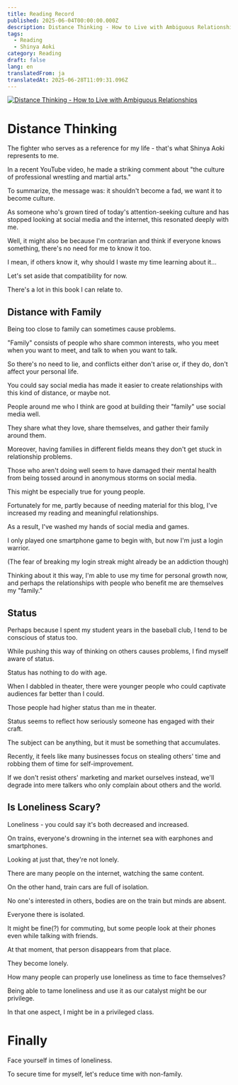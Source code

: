 ```yaml
---
title: Reading Record
published: 2025-06-04T00:00:00.000Z
description: Distance Thinking - How to Live with Ambiguous Relationships
tags:
  - Reading
  - Shinya Aoki
category: Reading
draft: false
lang: en
translatedFrom: ja
translatedAt: 2025-06-28T11:09:31.096Z
---
```

[![Distance Thinking - How to Live with Ambiguous Relationships](https://m.media-amazon.com/images/W/MEDIAX_1215821-T1/images/I/81u0L3VYewL._SY466_.jpg)](https://amzn.asia/d/7yF89Bd)

# Distance Thinking

The fighter who serves as a reference for my life - that's what Shinya Aoki represents to me.

In a recent YouTube video, he made a striking comment about "the culture of professional wrestling and martial arts."

To summarize, the message was: it shouldn't become a fad, we want it to become culture.

As someone who's grown tired of today's attention-seeking culture and has stopped looking at social media and the internet, this resonated deeply with me.

Well, it might also be because I'm contrarian and think if everyone knows something, there's no need for me to know it too.

I mean, if others know it, why should I waste my time learning about it...

Let's set aside that compatibility for now.

There's a lot in this book I can relate to.

## Distance with Family

Being too close to family can sometimes cause problems.

"Family" consists of people who share common interests, who you meet when you want to meet, and talk to when you want to talk.

So there's no need to lie, and conflicts either don't arise or, if they do, don't affect your personal life.

You could say social media has made it easier to create relationships with this kind of distance, or maybe not.

People around me who I think are good at building their "family" use social media well.

They share what they love, share themselves, and gather their family around them.

Moreover, having families in different fields means they don't get stuck in relationship problems.

Those who aren't doing well seem to have damaged their mental health from being tossed around in anonymous storms on social media.

This might be especially true for young people.

Fortunately for me, partly because of needing material for this blog, I've increased my reading and meaningful relationships.

As a result, I've washed my hands of social media and games.

I only played one smartphone game to begin with, but now I'm just a login warrior.

(The fear of breaking my login streak might already be an addiction though)

Thinking about it this way, I'm able to use my time for personal growth now, and perhaps the relationships with people who benefit me are themselves my "family."

## Status

Perhaps because I spent my student years in the baseball club, I tend to be conscious of status too.

While pushing this way of thinking on others causes problems, I find myself aware of status.

Status has nothing to do with age.

When I dabbled in theater, there were younger people who could captivate audiences far better than I could.

Those people had higher status than me in theater.

Status seems to reflect how seriously someone has engaged with their craft.

The subject can be anything, but it must be something that accumulates.

Recently, it feels like many businesses focus on stealing others' time and robbing them of time for self-improvement.

If we don't resist others' marketing and market ourselves instead, we'll degrade into mere talkers who only complain about others and the world.

## Is Loneliness Scary?

Loneliness - you could say it's both decreased and increased.

On trains, everyone's drowning in the internet sea with earphones and smartphones.

Looking at just that, they're not lonely.

There are many people on the internet, watching the same content.

On the other hand, train cars are full of isolation.

No one's interested in others, bodies are on the train but minds are absent.

Everyone there is isolated.

It might be fine(?) for commuting, but some people look at their phones even while talking with friends.

At that moment, that person disappears from that place.

They become lonely.

How many people can properly use loneliness as time to face themselves?

Being able to tame loneliness and use it as our catalyst might be our privilege.

In that one aspect, I might be in a privileged class.


# Finally

Face yourself in times of loneliness.

To secure time for myself, let's reduce time with non-family.
